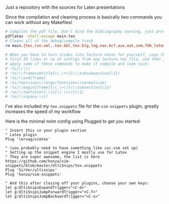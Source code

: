 Just a repository with the sources for Latex presentations

Since the compilation and cleaning process is 
basically two commands you can work without any Makefiles!

```bash
# Compiles the pdf file. Don't mind the bibliography warning, just press 'enter'
pdflatex -shell-escape main.tex
# Cleans all of the debug/compile trash
rm main.{toc,run.xml,.tex.bbl,tex.blg,log,nav,bcf,aux,out,snm,fdb_latexmk,bbl,blg}

# When you have to turn slides into lecture notes for yourself, copy the
# first 30 lines or so of configs from any lecture.tex file, and then just
# apply some of these commands to make it compile and look nice:
# :%s/\\\\/
# :%s/\\framesubtitle{\(.\+\)}/\\subsubsection{\1}/
# :%s/\\end{frame}
# :%s/fontsize=\\large/fontsize=\\normalsize/
# :%s/\\begin{frame}{\(.\+\)}/\\subsection{\1}/
# :%s/\\textcolor{.\+}{\(.\+\)}/\1/
# :%s/\\vspace.\+//
```

I've also included my `tex.snippets` file for the `vim-snippets`
plugin, greatly increases the speed of my workflow

Here is the minimal nvim config using Plugged to get you started:
```vim
" Insert this in your plugin section
" Latex plugin
Plug 'lervag/vimtex'

" (you probably need to have something like coc.vim set up)
" Setting up the snippet engine I mostly use for Latex
" They are super awesome, the list is here https://github.com/honza/vim-snippets/blob/master/UltiSnips/tex.snippets
Plug 'SirVer/ultisnips'
Plug 'honza/vim-snippets'

" And this after closing off your plugins, choose your own keys:
let g:UltiSnipsExpandTrigger="<C-d>"
let g:UltiSnipsJumpForwardTrigger="<C-f>"
let g:UltiSnipsJumpBackwardTrigger="<C-s>"
```
